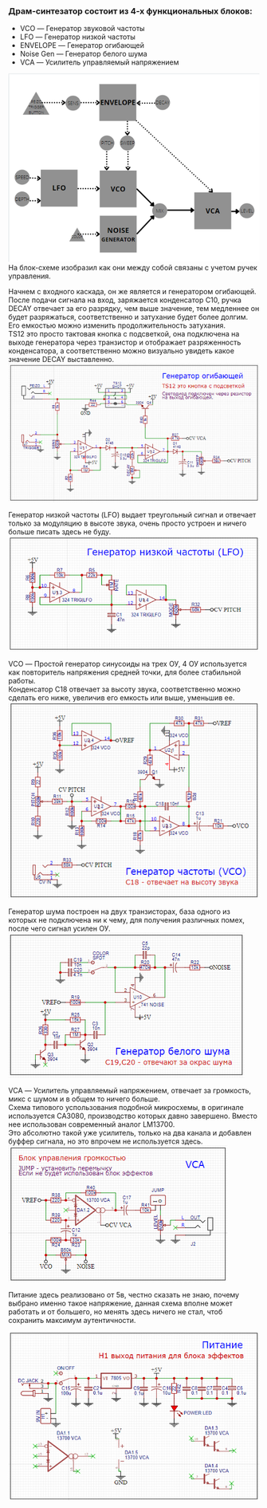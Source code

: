 ### Драм-синтезатор состоит из 4-х функциональных блоков:
+ VCO — Генератор звуковой частоты
+ LFO — Генератор низкой частоты
+ ENVELOPE — Генератор огибающей
+ Noise Gen — Генератор белого шума
+ VCA — Усилитель управляемый напряжением

![blockdiagram](../Image/Screenshot_62.png)
На блок-схеме изобразил как они между собой связаны с учетом ручек управления.<p>

Начнем с входного каскада, он же является и генератором огибающей.<br>
После подачи сигнала на вход, заряжается конденсатор C10, ручка DECAY отвечает за его разрядку, чем выше значение, тем медленнее он будет разряжаться, соответственно и затухание будет более долгим.<br>
Его емкостью можно изменить продолжительность затухания.<br>
TS12 это просто тактовая кнопка с подсветкой, она подключена на выходе генератора через транзистор и отображает разряженность конденсатора, а соответственно можно визуально увидеть какое значение DECAY выставленно.<br>
![Envelope](../Schematic/Screenshot_56.png)<br>

Генератор низкой частоты (LFO) выдает треугольный сигнал и отвечает только за модуляцию в высоте звука, очень просто устроен и ничего больше писать здесь не буду.<br>
![LFO](../Schematic/Screenshot_57.png)<br>

VCO — Простой генератор синусоиды на трех ОУ, 4 ОУ используется как повторитель напряжения средней точки, для более стабильной работы.<br>
Конденсатор С18 отвечает за высоту звука, соответственно можно сделать его ниже, увеличив его емкость или выше, уменьшив ее.
![VCO](../Schematic/Screenshot_59.png)<br>

Генератор шума построен на двух транзисторах, база одного из которых не подключена ни к чему, для получения различных помех, после чего сигнал усилен ОУ.
![Noise](../Schematic/Screenshot_60.png)<br>

VCA — Усилитель управляемый напряжением, отвечает за громкость, микс с шумом и в общем то ничего больше.<br>
Схема типового успользования подобной микросхемы, в оригинале используется CA3080, производство которых давно завершено. Вместо нее использован современный аналог LM13700.<br>
Это абсолютно такой уже усилитель, только на два канала и добавлен буффер сигнала, но это впрочем не используется здесь.
![VCA](../Schematic/Screenshot_61.png)<br>

Питание здесь реализовано от 5в, честно сказать не знаю, почему выбрано именно такое напряжение, данная схема вполне может работать и от большего, но менять здесь ничего не стал, чтоб сохранить максимум аутентичности.

![Power](../Schematic/Screenshot_58.png)